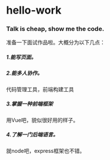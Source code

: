 # hello-work
### Talk is cheap, show me the code.
准备一下面试作品啦。大概分为以下几点：

##### 1.能写页面。

##### 2.能多人协作。

  代码管理工具，前端构建工具

##### 3.掌握一种前端框架

  用Vue吧，貌似很好用的样子。

##### 4.了解一门后端语言。

  就node吧，express框架也不错。
